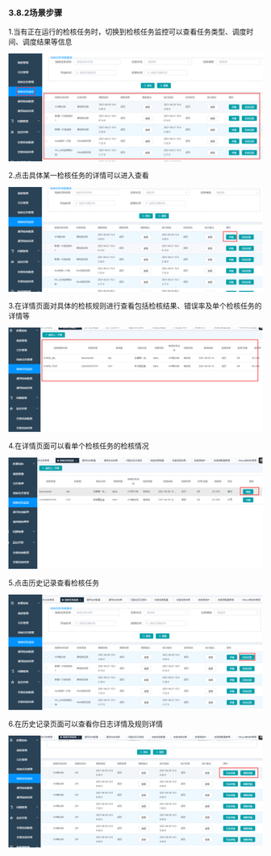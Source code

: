 ### 3.8.2场景步骤

1.当有正在运行的检核任务时，切换到检核任务监控可以查看任务类型、调度时间、调度结果等信息

![image-20210426145247895](4.3.2%E5%9C%BA%E6%99%AF%E6%AD%A5%E9%AA%A4.assets/image-20210426145247895.png)

2.点击具体某一检核任务的详情可以进入查看

![image-20210426145401892](4.3.2%E5%9C%BA%E6%99%AF%E6%AD%A5%E9%AA%A4.assets/image-20210426145401892.png)

3.在详情页面对具体的检核规则进行查看包括检核结果、错误率及单个检核任务的详情等

![image-20210426145518438](4.3.2%E5%9C%BA%E6%99%AF%E6%AD%A5%E9%AA%A4.assets/image-20210426145518438.png)

4.在详情页面可以看单个检核任务的检核情况

![image-20210426145747161](4.3.2%E5%9C%BA%E6%99%AF%E6%AD%A5%E9%AA%A4.assets/image-20210426145747161.png)

5.点击历史记录查看检核任务

![image-20210426145937148](4.3.2%E5%9C%BA%E6%99%AF%E6%AD%A5%E9%AA%A4.assets/image-20210426145937148.png)

6.在历史记录页面可以查看你日志详情及规则详情

![image-20210426150041986](4.3.2%E5%9C%BA%E6%99%AF%E6%AD%A5%E9%AA%A4.assets/image-20210426150041986.png)


